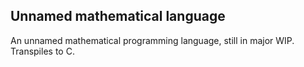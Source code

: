 ## Unnamed mathematical language

An unnamed mathematical programming language, still in major WIP.
Transpiles to C.
